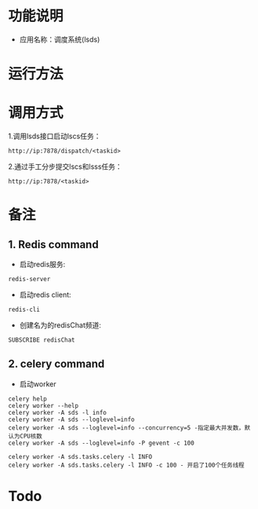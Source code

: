 # 功能说明
- 应用名称：调度系统(lsds)


# 运行方法


# 调用方式
1.调用lsds接口启动lscs任务：
```
http://ip:7878/dispatch/<taskid>
```
2.通过手工分步提交lscs和lsss任务：
```
http://ip:7878/<taskid>
```

# 备注
## 1. Redis command
- 启动redis服务:
```
redis-server
```
- 启动redis client:
```
redis-cli
```
- 创建名为的redisChat频道:
```
SUBSCRIBE redisChat
```

## 2. celery command
- 启动worker
```
celery help
celery worker --help
celery worker -A sds -l info
celery worker -A sds --loglevel=info
celery worker -A sds --loglevel=info --concurrency=5 -指定最大并发数，默认为CPU核数
celery worker -A sds --loglevel=info -P gevent -c 100

celery worker -A sds.tasks.celery -l INFO
celery worker -A sds.tasks.celery -l INFO -c 100 - 开启了100个任务线程
```

# Todo